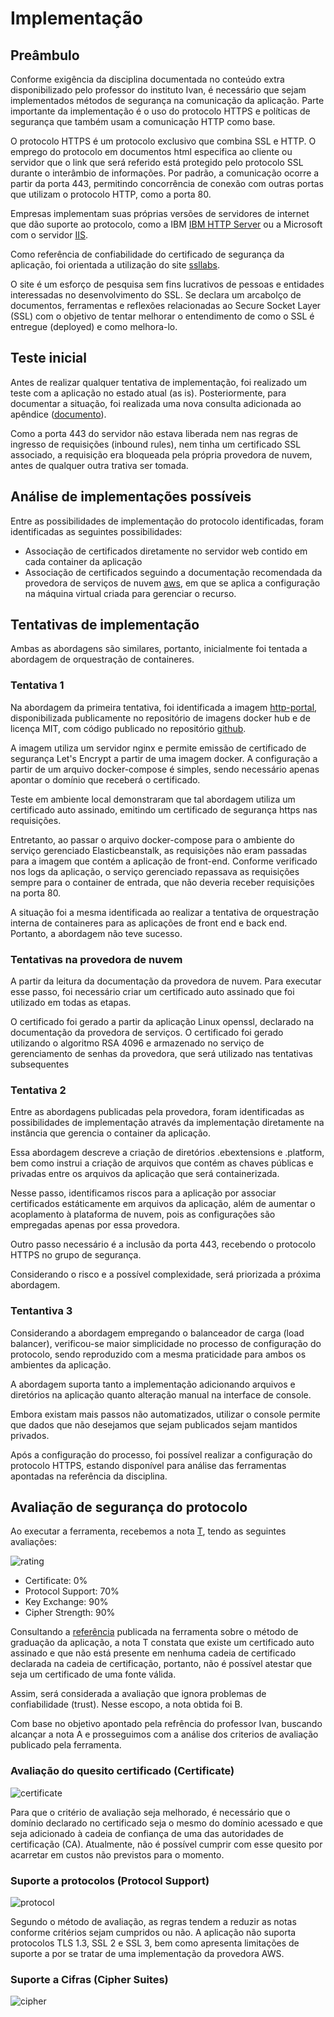 # Implementação

## Preâmbulo

Conforme exigência da disciplina documentada no conteúdo extra disponibilizado pelo professor do instituto Ivan, é necessário que sejam implementados métodos de segurança na comunicação da aplicação. Parte importante da implementação é o uso do protocolo HTTPS e políticas de segurança que também usam a comunicação HTTP como base.

O protocolo HTTPS é um protocolo exclusivo que combina SSL e HTTP. O emprego do protocolo em documentos html especifica ao cliente ou servidor que o link que será referido está protegido pelo protocolo SSL durante o interâmbio de informações. Por padrão, a comunicação ocorre a partir da porta 443, permitindo concorrência de conexão com outras portas que utilizam o protocolo HTTP, como a porta 80.

Empresas implementam suas próprias versões de servidores de internet que dão suporte ao protocolo, como a IBM [IBM HTTP Server](https://www.ibm.com/docs/pt-br/ibm-http-server/9.0.5?topic=communications-secure-sockets-layer-ssl-protocol) ou a Microsoft com o servidor [IIS](https://learn.microsoft.com/en-us/iis/configuration/).

Como referência de confiabilidade do certificado de segurança da aplicação, foi orientada a utilização do site [ssllabs](https://www.ssllabs.com/ssltest/index.html).

O site é um esforço de pesquisa sem fins lucrativos de pessoas e entidades interessadas no desenvolvimento do SSL. Se declara um arcabolço de documentos, ferramentas e reflexões relacionadas ao Secure Socket Layer (SSL) com o objetivo de tentar melhorar o entendimento de como o SSL é entregue (deployed) e como melhora-lo.

## Teste inicial

Antes de realizar qualquer tentativa de implementação, foi realizado um teste com a aplicação no estado atual (as is). Posteriormente, para documentar a situação, foi realizada uma nova consulta adicionada ao apêndice ([documento](./SSL%20Server%20Test_%20frontend-certvet.us-east-1.elasticbeanstalk.com%20(Powered%20by%20Qualys%20SSL%20Labs).pdf)).

Como a porta 443 do servidor não estava liberada nem nas regras de ingresso de requisições (inbound rules), nem tinha um certificado SSL associado, a requisição era bloqueada pela própria provedora de nuvem, antes de qualquer outra trativa ser tomada. 

## Análise de implementações possíveis

Entre as possibilidades de implementação do protocolo identificadas, foram identificadas as seguintes possibilidades:

- Associação de certificados diretamente no servidor web contido em cada container da aplicação
- Associação de certificados seguindo a documentação recomendada da provedora de serviços de nuvem [aws](https://docs.aws.amazon.com/pt_br/elasticbeanstalk/latest/dg/configuring-https.html), em que se aplica a configuração na máquina virtual criada para gerenciar o recurso.

## Tentativas de implementação

Ambas as abordagens são similares, portanto, inicialmente foi tentada a abordagem de orquestração de containeres. 

### Tentativa 1

Na abordagem da primeira tentativa, foi identificada a imagem [http-portal](https://github.com/SteveLTN/https-portal), disponibilizada publicamente no repositório de imagens docker hub e de licença MIT, com código publicado no repositório [github](https://github.com/SteveLTN/https-portal).

A imagem utiliza um servidor nginx e permite emissão de certificado de segurança Let's Encrypt a partir de uma imagem docker. A configuração a partir de um arquivo docker-compose é simples, sendo necessário apenas apontar o domínio que receberá o certificado.

Teste em ambiente local demonstraram que tal abordagem utiliza um certificado auto assinado, emitindo um certificado de segurança https nas requisições.

Entretanto, ao passar o arquivo docker-compose para o ambiente do serviço gerenciado Elasticbeanstalk, as requisições não eram passadas para a imagem que contém a aplicação de front-end. Conforme verificado nos logs da aplicação, o serviço gerenciado repassava as requisições sempre para o container de entrada, que não deveria receber requisições na porta 80.

A situação foi a mesma identificada ao realizar a tentativa de orquestração interna de containeres para as aplicações de front end e back end. Portanto, a abordagem não teve sucesso.

### Tentativas na provedora de nuvem

A partir da leitura da documentação da provedora de nuvem. Para executar esse passo, foi necessário criar um certificado auto assinado que foi utilizado em todas as etapas.

O certificado foi gerado a partir da aplicação Linux openssl, declarado na documentação da provedora de serviços. O certificado foi gerado utilizando o algoritmo RSA 4096 e armazenado no serviço de gerenciamento de senhas da provedora, que será utilizado nas tentativas subsequentes

### Tentativa 2

Entre as abordagens publicadas pela provedora, foram identificadas as possibilidades de implementação através da implementação diretamente na instância que gerencia o container da aplicação.

Essa abordagem descreve a criação de diretórios .ebextensions e .platform, bem como instrui a criação de arquivos que contém as chaves públicas e privadas entre os arquivos da aplicação que será containerizada.

Nesse passo, identificamos riscos para a aplicação por associar certificados estáticamente em arquivos da aplicação, além de aumentar o acoplamento à plataforma de nuvem, pois as configurações são empregadas apenas por essa provedora.

Outro passo necessário é a inclusão da porta 443, recebendo o protocolo HTTPS no grupo de segurança.

Considerando o risco e a possível complexidade, será priorizada a próxima abordagem.

### Tentantiva 3

Considerando a abordagem empregando o balanceador de carga (load balancer), verificou-se maior simplicidade no processo de configuração do protocolo, sendo reproduzido com a mesma praticidade para ambos os ambientes da aplicação.

A abordagem suporta tanto a implementação adicionando arquivos e diretórios na aplicação quanto alteração manual na interface de console.

Embora existam mais passos não automatizados, utilizar o console permite que dados que não desejamos que sejam publicados sejam mantidos privados.

Após a configuração do processo, foi possível realizar a configuração do protocolo HTTPS, estando disponível para análise das ferramentas apontadas na referência da disciplina.

## Avaliação de segurança do protocolo

Ao executar a ferramenta, recebemos a nota [T](./SSL%20Server%20Test_%20certvet-front.us-east-1.elasticbeanstalk.com%20(Powered%20by%20Qualys%20SSL%20Labs).pdf), tendo as seguintes avaliações:

![rating](rating.png)
- Certificate: 0%
- Protocol Support: 70%
- Key Exchange: 90%
- Cipher Strength: 90%

Consultando a [referência](https://github.com/ssllabs/research/wiki/SSL-Server-Rating-Guide) publicada na ferramenta sobre o método de graduação da aplicação, a nota T constata que existe um certificado auto assinado e que não está presente em nenhuma cadeia de certificado declarada na cadeia de certificação, portanto, não é possível atestar que seja um certificado de uma fonte válida.

Assim, será considerada a avaliação que ignora problemas de confiabilidade (trust). Nesse escopo, a nota obtida foi B.

Com base no objetivo apontado pela refrência do professor Ivan, buscando alcançar a nota A e prosseguimos com a análise dos criterios de avaliação publicado pela ferramenta.

### Avaliação do quesito certificado (Certificate)

![certificate](certificate.png)

Para que o critério de avaliação seja melhorado, é necessário que o domínio declarado no certificado seja o mesmo do domínio acessado e que seja adicionado à cadeia de confiança de uma das autoridades de certificação (CA).
Atualmente, não é possível cumprir com esse quesito por acarretar em custos não previstos para o momento.

### Suporte a protocolos (Protocol Support)

![protocol](protocol.png)

Segundo o método de avaliação, as regras tendem a reduzir as notas conforme critérios sejam cumpridos ou não. A aplicação não suporta protocolos TLS 1.3, SSL 2 e SSL 3, bem como apresenta limitações de suporte a  por se tratar de uma implementação da provedora AWS.

### Suporte a Cifras (Cipher Suites)

![cipher](cipher.png)

